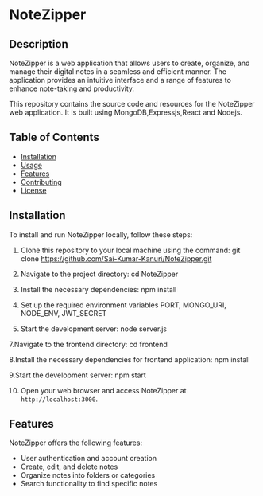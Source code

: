 # NoteZipper

## Description

NoteZipper is a web application that allows users to create, organize, and manage their digital notes in a seamless and efficient manner. The application provides an intuitive interface and a range of features to enhance note-taking and productivity.

This repository contains the source code and resources for the NoteZipper web application. It is built using MongoDB,Expressjs,React and Nodejs.
## Table of Contents

- [Installation](#installation)
- [Usage](#usage)
- [Features](#features)
- [Contributing](#contributing)
- [License](#license)

## Installation

To install and run NoteZipper locally, follow these steps:

1. Clone this repository to your local machine using the command:
   git clone https://github.com/Sai-Kumar-Kanuri/NoteZipper.git
   
2. Navigate to the project directory:
   cd NoteZipper
   
3. Install the necessary dependencies:
   npm install

4. Set up the required environment variables PORT, MONGO_URI, NODE_ENV, JWT_SECRET
   
6. Start the development server:
   node server.js
   
7.Navigate to the frontend directory:
   cd frontend
   
8.Install the necessary dependencies for frontend application:
   npm install

9.Start the development server:
   npm start

10. Open your web browser and access NoteZipper at `http://localhost:3000`.


## Features

NoteZipper offers the following features:

- User authentication and account creation
- Create, edit, and delete notes
- Organize notes into folders or categories
- Search functionality to find specific notes








